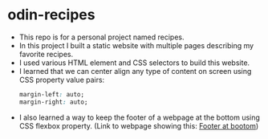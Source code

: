 # odin-recipes
- This repo is for a personal project named recipes.
- In this project I built a static website with multiple pages describing my favorite recipes.
- I used various HTML element and CSS selectors to build this website.
- I learned that we can center align any type of content on screen using CSS property value pairs:
  ```CSS
  margin-left: auto;
  margin-right: auto;
  ```
- I also learned a way to keep the footer of a webpage at the bottom using CSS flexbox property. (Link to webpage showing this: [Footer at bootom](https://levelup.gitconnected.com/how-to-keep-your-footer-at-the-bottom-of-the-page-the-easy-way-20aa3bcd621f))
